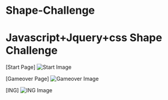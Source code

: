 # Shape-Challenge
# Javascript+Jquery+css Shape Challenge


[Start Page]
![Start Image](./static/homepage.png)

[Gameover Page]
![Gameover Image](./static/gameover.png)

[ING]
![ING Image](./static/proc.png)
